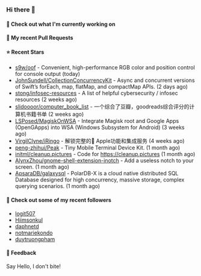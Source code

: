 ### Hi there 👋

#### 👷 Check out what I'm currently working on

#### 🔨 My recent Pull Requests


#### ⭐ Recent Stars

- [s9w/oof](https://github.com/s9w/oof) - Convenient, high-performance RGB color and position control for console output (today)
- [JohnSundell/CollectionConcurrencyKit](https://github.com/JohnSundell/CollectionConcurrencyKit) - Async and concurrent versions of Swift’s forEach, map, flatMap, and compactMap APIs. (2 days ago)
- [stong/infosec-resources](https://github.com/stong/infosec-resources) - A list of helpful cybersecurity / infosec resources (2 weeks ago)
- [slidoooor/computer_book_list](https://github.com/slidoooor/computer_book_list) - 一个综合了豆瓣，goodreads综合评分的计算机书籍书单 (2 weeks ago)
- [LSPosed/MagiskOnWSA](https://github.com/LSPosed/MagiskOnWSA) - Integrate Magisk root and Google Apps (OpenGApps) into WSA (Windows Subsystem for Android) (3 weeks ago)
- [VirgilClyne/iRingo](https://github.com/VirgilClyne/iRingo) - 解锁完整的 Apple功能和集成服务 (4 weeks ago)
- [peng-zhihui/Peak](https://github.com/peng-zhihui/Peak) - Tiny Mobile Terminal Device Kit. (1 month ago)
- [initml/cleanup.pictures](https://github.com/initml/cleanup.pictures) - Code for https://cleanup.pictures (1 month ago)
- [AlynxZhou/gnome-shell-extension-inotch](https://github.com/AlynxZhou/gnome-shell-extension-inotch) - Add a useless notch to your screen. (1 month ago)
- [ApsaraDB/galaxysql](https://github.com/ApsaraDB/galaxysql) - PolarDB-X is a cloud native distributed SQL Database designed for high concurrency, massive storage, complex querying scenarios. (1 month ago)

#### 👯 Check out some of my recent followers

- [logit507](https://github.com/logit507)
- [Hiimsonkul](https://github.com/Hiimsonkul)
- [daphnetd](https://github.com/daphnetd)
- [notmariekondo](https://github.com/notmariekondo)
- [duytruongpham](https://github.com/duytruongpham)

#### 💬 Feedback

Say Hello, I don't bite!